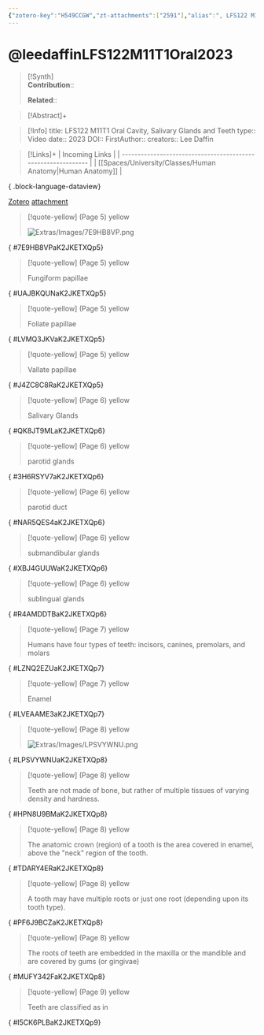 ```yaml
---
{"zotero-key":"H549CCGW","zt-attachments":["2591"],"alias":", LFS122 M11T1 Oral Cavity, Salivary Glands and  Teeth","keywords":[],"FirstAuthor":"[[ Lee Daffin]]","tags":["source/video","Uni/LFS122"],"dg-publish":true,"aliases":["LFS122 M11T1 Oral Cavity, Salivary Glands and  Teeth"],"permalink":"/sources/video/leedaffin-lfs-122-m11-t1-oral2023/","dgPassFrontmatter":true}
---
```


# @leedaffinLFS122M11T1Oral2023

>[!Synth]  
>**Contribution**::  
>  
>**Related**:: 
>  

> [!Abstract]+
> 

> [!Info]
> title: LFS122 M11T1 Oral Cavity, Salivary Glands and  Teeth
> type:: Video 
> date:: 2023
> DOI:: 
> FirstAuthor:: 
> creators:: Lee Daffin

> [!Links]+
>  | Incoming Links                                                |
> | ------------------------------------------------------------- |
> | [[Spaces/University/Classes/Human Anatomy\|Human Anatomy]] |
> 
{ .block-language-dataview}


[Zotero](zotero://select/library/items/H549CCGW) [attachment](file:///Users/nathanmaxwell/Zotero/storage/K2JKETXQ/leedaffin2023-LFS122M11T1Oral.pdf)

> [!quote-yellow] (Page 5) yellow
> 
> ![Extras/Images/7E9HB8VP.png](/img/user/Extras/Images/7E9HB8VP.png)
>
{ #7E9HB8VPaK2JKETXQp5}


> [!quote-yellow] (Page 5) yellow
> 
> Fungiform papillae
>
{ #UAJBKQUNaK2JKETXQp5}


> [!quote-yellow] (Page 5) yellow
> 
> Foliate papillae
>
{ #LVMQ3JKVaK2JKETXQp5}


> [!quote-yellow] (Page 5) yellow
> 
> Vallate papillae
>
{ #J4ZC8C8RaK2JKETXQp5}


> [!quote-yellow] (Page 6) yellow
> 
> Salivary Glands
>
{ #QK8JT9MLaK2JKETXQp6}


> [!quote-yellow] (Page 6) yellow
> 
> parotid glands
>
{ #3H6RSYV7aK2JKETXQp6}


> [!quote-yellow] (Page 6) yellow
> 
> parotid duct
>
{ #NAR5QES4aK2JKETXQp6}


> [!quote-yellow] (Page 6) yellow
> 
> submandibular glands
>
{ #XBJ4GUUWaK2JKETXQp6}


> [!quote-yellow] (Page 6) yellow
> 
> sublingual glands
>
{ #R4AMDDTBaK2JKETXQp6}


> [!quote-yellow] (Page 7) yellow
> 
> Humans have four types of teeth: incisors, canines, premolars, and molars
>
{ #LZNQ2EZUaK2JKETXQp7}


> [!quote-yellow] (Page 7) yellow
> 
> Enamel
>
{ #LVEAAME3aK2JKETXQp7}


> [!quote-yellow] (Page 8) yellow
> 
> ![Extras/Images/LPSVYWNU.png](/img/user/Extras/Images/LPSVYWNU.png)
>
{ #LPSVYWNUaK2JKETXQp8}


> [!quote-yellow] (Page 8) yellow
> 
> Teeth are not made of bone, but rather of multiple tissues of varying density and hardness.
>
{ #HPN8U9BMaK2JKETXQp8}


> [!quote-yellow] (Page 8) yellow
> 
> The anatomic crown (region) of a tooth is the area covered in enamel, above the "neck" region of the tooth.
>
{ #TDARY4ERaK2JKETXQp8}


> [!quote-yellow] (Page 8) yellow
> 
> A tooth may have multiple roots or just one root (depending upon its tooth type).
>
{ #PF6J9BCZaK2JKETXQp8}


> [!quote-yellow] (Page 8) yellow
> 
> The roots of teeth are embedded in the maxilla or the mandible and are covered by gums (or gingivae)
>
{ #MUFY342FaK2JKETXQp8}


> [!quote-yellow] (Page 9) yellow
> 
> Teeth are classified as in
>
{ #I5CK6PLBaK2JKETXQp9}



